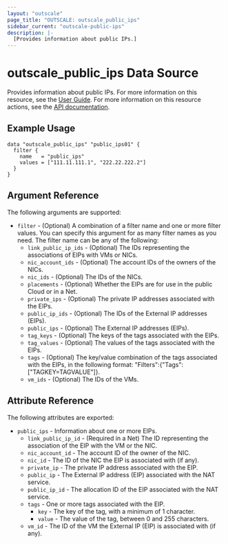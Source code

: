 ```yaml
---
layout: "outscale"
page_title: "OUTSCALE: outscale_public_ips"
sidebar_current: "outscale-public-ips"
description: |-
  [Provides information about public IPs.]
---
```


# outscale_public_ips Data Source

Provides information about public IPs.
For more information on this resource, see the [User Guide](https://wiki.outscale.net/display/EN/About+EIPs).
For more information on this resource actions, see the [API documentation](https://docs.outscale.com/api#3ds-outscale-api-publicip).

## Example Usage

```hcl
data "outscale_public_ips" "public_ips01" {
  filter {
    name   = "public_ips"
    values = ["111.11.111.1", "222.22.222.2"]
  }
}
```

## Argument Reference

The following arguments are supported:

* `filter` - (Optional) A combination of a filter name and one or more filter values. You can specify this argument for as many filter names as you need. The filter name can be any of the following:
    * `link_public_ip_ids` - (Optional) The IDs representing the associations of EIPs with VMs or NICs.
    * `nic_account_ids` - (Optional) The account IDs of the owners of the NICs.
    * `nic_ids` - (Optional) The IDs of the NICs.
    * `placements` - (Optional) Whether the EIPs are for use in the public Cloud or in a Net.
    * `private_ips` - (Optional) The private IP addresses associated with the EIPs.
    * `public_ip_ids` - (Optional) The IDs of the External IP addresses (EIPs).
    * `public_ips` - (Optional) The External IP addresses (EIPs).
    * `tag_keys` - (Optional) The keys of the tags associated with the EIPs.
    * `tag_values` - (Optional) The values of the tags associated with the EIPs.
    * `tags` - (Optional) The key/value combination of the tags associated with the EIPs, in the following format: &quot;Filters&quot;:{&quot;Tags&quot;:[&quot;TAGKEY=TAGVALUE&quot;]}.
    * `vm_ids` - (Optional) The IDs of the VMs.

## Attribute Reference

The following attributes are exported:

* `public_ips` - Information about one or more EIPs.
    * `link_public_ip_id` - (Required in a Net) The ID representing the association of the EIP with the VM or the NIC.
    * `nic_account_id` - The account ID of the owner of the NIC.
    * `nic_id` - The ID of the NIC the EIP is associated with (if any).
    * `private_ip` - The private IP address associated with the EIP.
    * `public_ip` - The External IP address (EIP) associated with the NAT service.
    * `public_ip_id` - The allocation ID of the EIP associated with the NAT service.
    * `tags` - One or more tags associated with the EIP.
        * `key` - The key of the tag, with a minimum of 1 character.
        * `value` - The value of the tag, between 0 and 255 characters.
    * `vm_id` - The ID of the VM the External IP (EIP) is associated with (if any).
